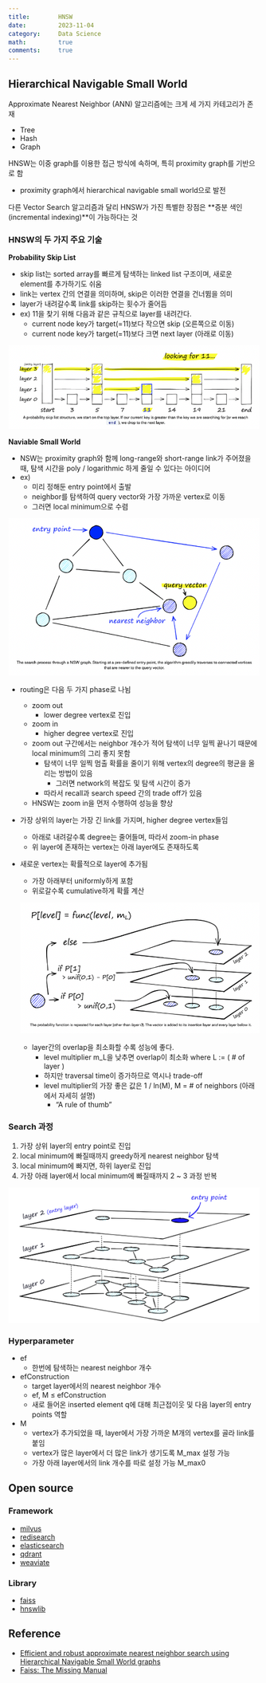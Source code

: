 ```yaml
---
title:        HNSW
date:         2023-11-04
category:     Data Science
math:         true
comments:     true
---
```


## Hierarchical Navigable Small World

Approximate Nearest Neighbor (ANN) 알고리즘에는 크게 세 가지 카테고리가 존재
- Tree
- Hash
- Graph

HNSW는 이중 graph를 이용한 접근 방식에 속하며, 특히 proximity graph를 기반으로 함
- proximity graph에서 hierarchical navigable small world으로 발전

다른 Vector Search 알고리즘과 달리 HNSW가 가진 특별한 장점은 **증분 색인(incremental indexing)**이 가능하다는 것

### HNSW의 두 가지 주요 기술

**Probability Skip List**

- skip list는 sorted array를 빠르게 탐색하는 linked list 구조이며, 새로운 element를 추가하기도 쉬움
- link는 vertex 간의 연결을 의미하며, skip은 이러한 연결을 건너뜀을 의미
- layer가 내려갈수록 link를 skip하는 횟수가 줄어듬
- ex) 11을 찾기 위해 다음과 같은 규칙으로 layer를 내려간다.
    - current node key가 target(=11)보다 작으면 skip (오른쪽으로 이동)
    - current node key가 target(=11)보다 크면 next layer (아래로 이동)

![image_01](/assets/img/posts/2023-11-04/image_01.png)
    
**Naviable Small World**

- NSW는 proximity graph와 함께 long-range와 short-range link가 주어졌을 때, 탐색 시간을 poly / logarithmic 하게 줄일 수 있다는 아이디어
- ex)
    - 미리 정해둔 entry point에서 출발
    - neighbor를 탐색하여 query vector와 가장 가까운 vertex로 이동
    - 그러면 local minimum으로 수렴
    
![image_02](/assets/img/posts/2023-11-04/image_02.png)
    
- routing은 다음 두 가지 phase로 나뉨
    - zoom out
        - lower degree vertex로 진입
    - zoom in
        - higher degree vertex로 진입
    - zoom out 구간에서는 neighbor 개수가 적어 탐색이 너무 일찍 끝나기 때문에 local minimum의 그리 좋지 못함
        - 탐색이 너무 일찍 멈출 확률을 줄이기 위해 vertex의 degree의 평균을 올리는 방법이 있음
            - 그러면 network의 복잡도 및 탐색 시간이 증가
        - 따라서 recall과 search speed 간의 trade off가 있음
    - HNSW는 zoom in을 먼저 수행하여 성능을 향상
- 가장 상위의 layer는 가장 긴 link를 가지며, higher degree vertex들임
    - 아래로 내려갈수록 degree는 줄어들며, 따라서 zoom-in phase
    - 위 layer에 존재하는 vertex는 아래 layer에도 존재하도록
- 새로운 vertex는 확률적으로 layer에 추가됨
    - 가장 아래부터 uniformly하게 포함
    - 위로갈수록 cumulative하게 확률 계산
        
    ![image_03](/assets/img/posts/2023-11-04/image_03.png)
        
    - layer간의 overlap을 최소화할 수록 성능에 좋다.
        - level multiplier m_L을 낮추면 overlap이 최소화 where L := ( # of layer )
        - 하지만 traversal time이 증가하므로 역시나 trade-off
        - level multiplier의 가장 좋은 값은 1 / ln(M), M = # of neighbors (아래에서 자세히 설명)
            - “A rule of thumb”

### Search 과정

1. 가장 상위 layer의 entry point로 진입
2. local minimum에 빠질때까지 greedy하게 nearest neighbor 탐색
3. local minimum에 빠지면, 하위 layer로 진입
4. 가장 아래 layer에서 local minimum에 빠질때까지 2 ~ 3 과정 반복

![image_04](/assets/img/posts/2023-11-04/image_04.png)

### Hyperparameter

- ef
    - 한번에 탐색하는 nearest neighbor 개수
- efConstruction
    - target layer에서의 nearest neighbor 개수
    - ef, M ≤ efConstruction
    - 새로 들어온 inserted element q에 대해 최근접이웃 및 다음 layer의 entry points 역할
- M
    - vertex가 추가되었을 때, layer에서 가장 가까운 M개의 vertex를 골라 link를 붙임
    - vertex가 많은 layer에서 더 많은 link가 생기도록 M_max 설정 가능
    - 가장 아래 layer에서의 link 개수를 따로 설정 가능 M_max0

## Open source

### Framework
- [milvus](https://github.com/milvus-io/milvus)
- [redisearch](https://github.com/RediSearch/RediSearch)
- [elasticsearch](https://github.com/elastic/elasticsearch)
- [qdrant](https://github.com/qdrant/qdrant)
- [weaviate](https://github.com/weaviate/weaviate)

### Library
- [faiss](https://github.com/facebookresearch/faiss)
- [hnswlib](https://github.com/nmslib/hnswlib)

## Reference
- [Efficient and robust approximate nearest neighbor search using Hierarchical Navigable Small World graphs](https://arxiv.org/abs/1603.09320)
- [Faiss: The Missing Manual](https://www.pinecone.io/learn/series/faiss/hnsw/)
